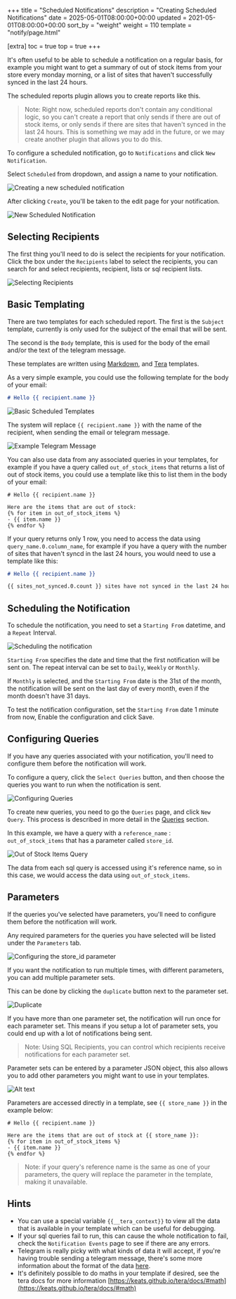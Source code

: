 +++
title = "Scheduled Notifications"
description = "Creating Scheduled Notifications"
date = 2025-05-01T08:00:00+00:00
updated = 2021-05-01T08:00:00+00:00
sort_by = "weight"
weight = 110
template = "notify/page.html"

[extra]
toc = true
top = true
+++

It's often useful to be able to schedule a notification on a regular basis, for example you might want to get a summary of out of stock items from your store every monday morning, or a list of sites that haven't successfully synced in the last 24 hours.

The scheduled reports plugin allows you to create reports like this.

> Note: Right now, scheduled reports don't contain any conditional logic, so you can't create a report that only sends if there are out of stock items, or only sends if there are sites that haven't synced in the last 24 hours. This is something we may add in the future, or we may create another plugin that allows you to do this.

To configure a scheduled notification, go to `Notifications` and click `New Notification`.

Select `Scheduled` from dropdown, and assign a name to your notification.

![Creating a new scheduled notification](/notify/images/image.png)

After clicking `Create`, you'll be taken to the edit page for your notification.

![New Scheduled Notification](/notify/images/image-1.png)

## Selecting Recipients

The first thing you'll need to do is select the recipients for your notification.
Click the box under the `Recipients` label to select the recipients, you can search for and select recipients, recipient, lists or sql recipient lists.

![Selecting Recipients](/notify/images/image-2.png)

## Basic Templating

There are two templates for each scheduled report.
The first is the `Subject` template, currently is only used for the subject of the email that will be sent.

The second is the `Body` template, this is used for the body of the email and/or the text of the telegram message.

These templates are written using [Markdown](https://www.markdownguide.org/basic-syntax/), and [Tera](https://keats.github.io/tera/docs/) templates.

As a very simple example, you could use the following template for the body of your email:

```markdown
# Hello {{ recipient.name }}
```

![Basic Scheduled Templates](/notify/images/image-3.png)

The system will replace `{{ recipient.name }}` with the name of the recipient, when sending the email or telegram message.

![Example Telegram Message](/notify/images/image-5.png)

You can also use data from any associated queries in your templates, for example if you have a query called `out_of_stock_items` that returns a list of out of stock items, you could use a template like this to list them in the body of your email:

```
# Hello {{ recipient.name }}

Here are the items that are out of stock:
{% for item in out_of_stock_items %}
- {{ item.name }}
{% endfor %}
```

If your query returns only 1 row, you need to access the data using `query_name.0.column_name`, for example if you have a query with the number of sites that haven't syncd in the last 24 hours, you would need to use a template like this:

```markdown
# Hello {{ recipient.name }}

{{ sites_not_synced.0.count }} sites have not synced in the last 24 hours!
```

## Scheduling the Notification

To schedule the notification, you need to set a `Starting From` datetime, and a `Repeat` Interval.

![Scheduling the notification](/notify/images/image-4.png)

`Starting From` specifies the date and time that the first notification will be sent on.
The repeat interval can be set to `Daily`, `Weekly` or `Monthly`.

If `Monthly` is selected, and the `Starting From` date is the 31st of the month, the notification will be sent on the last day of every month, even if the month doesn't have 31 days.

To test the notification configuration, set the `Starting From` date 1 minute from now, Enable the configuration and click Save.

## Configuring Queries

If you have any queries associated with your notification, you'll need to configure them before the notification will work.

To configure a query, click the `Select Queries` button, and then choose the queries you want to run when the notification is sent.

![Configuring Queries](/notify/images/image-8.png)

To create new queries, you need to go the `Queries` page, and click `New Query`. This process is described in more detail in the [Queries](/notify/queries) section.

In this example, we have a query with a `reference_name` : `out_of_stock_items` that has a parameter called `store_id`.

![Out of Stock Items Query](/notify/images/image-7.png)

The data from each sql query is accessed using it's reference name, so in this case, we would access the data using `out_of_stock_items`.

## Parameters

If the queries you've selected have parameters, you'll need to configure them before the notification will work.

Any required parameters for the queries you have selected will be listed under the `Parameters` tab.

![Configuring the store_id parameter](/notify/images/image-9.png)

If you want the notification to run multiple times, with different parameters, you can add multiple parameter sets.

This can be done by clicking the `duplicate` button next to the parameter set.

![Duplicate](/notify/images/image-10.png)

If you have more than one parameter set, the notification will run once for each parameter set. This means if you setup a lot of parameter sets, you could end up with a lot of notifications being sent.

> Note: Using SQL Recipients, you can control which recipients receive notifications for each parameter set.

Parameter sets can be entered by a parameter JSON object, this also allows you to add other parameters you might want to use in your templates.

![Alt text](/notify/images/image-11.png)

Parameters are accessed directly in a template, see `{{ store_name }}` in the example below:

```
# Hello {{ recipient.name }}

Here are the items that are out of stock at {{ store_name }}:
{% for item in out_of_stock_items %}
- {{ item.name }}
{% endfor %}
```

> Note: if your query's reference name is the same as one of your parameters, the query will replace the parameter in the template, making it unavailable.

## Hints

- You can use a special variable `{{__tera_context}}` to view all the data that is available in your template which can be useful for debugging.
- If your sql queries fail to run, this can cause the whole notification to fail, check the `Notification Events` page to see if there are any errors.
- Telegram is really picky with what kinds of data it will accept, if you're having trouble sending a telegram message, there's some more information about the format of the data [here](https://core.telegram.org/bots/api#markdownv2-style).
- It's definitely possible to do maths in your template if desired, see the tera docs for more information [https://keats.github.io/tera/docs/#math](https://keats.github.io/tera/docs/#math)
